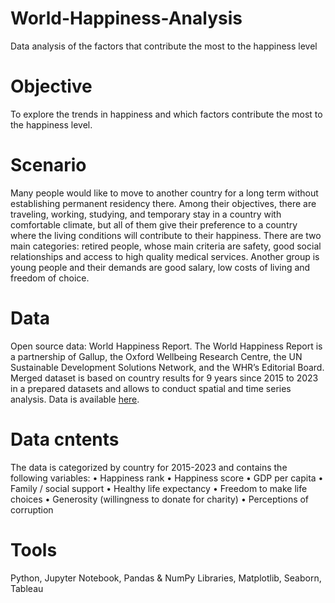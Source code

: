 # World-Happiness-Analysis
Data analysis of the factors that contribute the most to the happiness level
# Objective
To explore the trends in happiness and which factors contribute the most to the happiness level.
# Scenario
Many people would like to move to another country for a long term without establishing permanent residency there. Among their objectives, there are traveling, working, studying, and temporary stay in a country with comfortable climate, but all of them give their preference to a country where the living conditions will contribute to their happiness. 
There are two main categories: retired people, whose main criteria are safety, good social relationships and access to high quality medical services. Another group is young people and their demands are good salary, low costs of living and freedom of choice.  
# Data
Open source data: World Happiness Report.
The World Happiness Report is a partnership of Gallup, the Oxford Wellbeing Research Centre, the UN Sustainable Development Solutions Network, and the WHR’s Editorial Board.
Merged dataset is based on country results for 9 years since 2015 to 2023 in a prepared datasets and allows to conduct spatial and time series analysis.
Data is available [here](https://www.kaggle.com/datasets/unsdsn/world-happiness).
# Data cntents
The data is categorized by country for 2015-2023 and contains the following variables:
•	Happiness rank
•	Happiness score
•	GDP per capita
•	Family / social support
•	Healthy life expectancy
•	Freedom to make life choices
•	Generosity (willingness to donate for charity)
•	Perceptions of corruption
# Tools
Python, Jupyter Notebook, Pandas & NumPy Libraries, Matplotlib, Seaborn, Tableau
